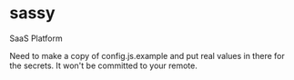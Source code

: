 # sassy
SaaS Platform

Need to make a copy of config.js.example and put real values in there for the secrets. It won't be committed to your remote.